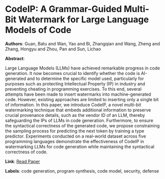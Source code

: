 # CodeIP: A Grammar-Guided Multi-Bit Watermark for Large Language Models of Code

**Authors**: Guan, Batu and Wan, Yao and Bi, Zhangqian and Wang, Zheng and Zhang, Hongyu and Zhou, Pan and Sun, Lichao

**Abstract**:

Large Language Models (LLMs) have achieved remarkable progress in code generation. It now becomes crucial to identify whether the code is AI-generated and to determine the specific model used, particularly for purposes such as protecting Intellectual Property (IP) in industry and preventing cheating in programming exercises. To this end, several attempts have been made to insert watermarks into machine-generated code. However, existing approaches are limited to inserting only a single bit of information. In this paper, we introduce CodeIP, a novel multi-bit watermarking technique that embeds additional information to preserve crucial provenance details, such as the vendor ID of an LLM, thereby safeguarding the IPs of LLMs in code generation. Furthermore, to ensure the syntactical correctness of the generated code, we propose constraining the sampling process for predicting the next token by training a type predictor. Experiments conducted on a real-world dataset across five programming languages demonstrate the effectiveness of CodeIP in watermarking LLMs for code generation while maintaining the syntactical correctness of code.

**Link**: [Read Paper](https://aclanthology.org/2024.findings-emnlp.541)

**Labels**: code generation, program synthesis, code model, security, defense
